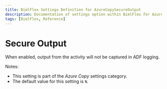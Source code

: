 ```yaml
---
title: BimlFlex Settings Definition for AzureCopySecureOutput
description: Documentation of settings option within BimlFlex for AzureCopySecureOutput
tags: [BimlFlex, Reference]
---
```


# Secure Output

When enabled, output from the activity will not be captured in ADF logging.

Notes:

* This setting is part of the *Azure Copy* settings category.
* The default value for this setting is `N`.
